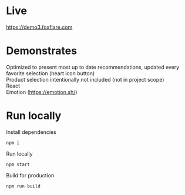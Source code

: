 # Live
https://demo3.foxflare.com

# Demonstrates
Optimized to present most up to date recommendations, updated every favorite selection (heart icon button)  
Product selection intentionally not included (not in project scope)  
React  
Emotion (https://emotion.sh/)  


# Run locally
Install dependencies
```
npm i
```
Run locally
```
npm start
```
Build for production
```
npm run build
```
